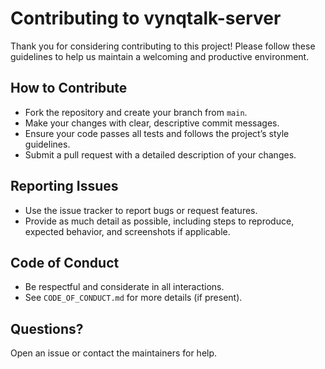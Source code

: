 # Contributing to vynqtalk-server

Thank you for considering contributing to this project! Please follow these guidelines to help us maintain a welcoming and productive environment.

## How to Contribute

- Fork the repository and create your branch from `main`.
- Make your changes with clear, descriptive commit messages.
- Ensure your code passes all tests and follows the project’s style guidelines.
- Submit a pull request with a detailed description of your changes.

## Reporting Issues

- Use the issue tracker to report bugs or request features.
- Provide as much detail as possible, including steps to reproduce, expected behavior, and screenshots if applicable.

## Code of Conduct

- Be respectful and considerate in all interactions.
- See `CODE_OF_CONDUCT.md` for more details (if present).

## Questions?

Open an issue or contact the maintainers for help.
